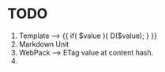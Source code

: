 TODO
===

1. Template --> {{ if( $value ){ D($value); } }}
1. Markdown Unit
1. WebPack --> ETag value at content hash.
1. 

